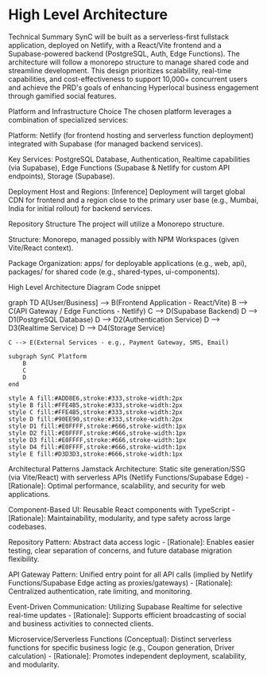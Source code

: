 # High Level Architecture
Technical Summary
SynC will be built as a serverless-first fullstack application, deployed on Netlify, with a React/Vite frontend and a Supabase-powered backend (PostgreSQL, Auth, Edge Functions). The architecture will follow a monorepo structure to manage shared code and streamline development. This design prioritizes scalability, real-time capabilities, and cost-effectiveness to support 10,000+ concurrent users and achieve the PRD's goals of enhancing Hyperlocal business engagement through gamified social features.

Platform and Infrastructure Choice
The chosen platform leverages a combination of specialized services:

Platform: Netlify (for frontend hosting and serverless function deployment) integrated with Supabase (for managed backend services).

Key Services: PostgreSQL Database, Authentication, Realtime capabilities (via Supabase), Edge Functions (Supabase & Netlify for custom API endpoints), Storage (Supabase).

Deployment Host and Regions: [Inference] Deployment will target global CDN for frontend and a region close to the primary user base (e.g., Mumbai, India for initial rollout) for backend services.

Repository Structure
The project will utilize a Monorepo structure.

Structure: Monorepo, managed possibly with NPM Workspaces (given Vite/React context).

Package Organization: apps/ for deployable applications (e.g., web, api), packages/ for shared code (e.g., shared-types, ui-components).

High Level Architecture Diagram
Code snippet

graph TD
    A[User/Business] --> B(Frontend Application - React/Vite)
    B --> C(API Gateway / Edge Functions - Netlify)
    C --> D(Supabase Backend)
    D --> D1(PostgreSQL Database)
    D --> D2(Authentication Service)
    D --> D3(Realtime Service)
    D --> D4(Storage Service)

    C --> E(External Services - e.g., Payment Gateway, SMS, Email)

    subgraph SynC Platform
        B
        C
        D
    end

    style A fill:#ADD8E6,stroke:#333,stroke-width:2px
    style B fill:#FFE4B5,stroke:#333,stroke-width:2px
    style C fill:#FFE4B5,stroke:#333,stroke-width:2px
    style D fill:#90EE90,stroke:#333,stroke-width:2px
    style D1 fill:#E0FFFF,stroke:#666,stroke-width:1px
    style D2 fill:#E0FFFF,stroke:#666,stroke-width:1px
    style D3 fill:#E0FFFF,stroke:#666,stroke-width:1px
    style D4 fill:#E0FFFF,stroke:#666,stroke-width:1px
    style E fill:#D3D3D3,stroke:#666,stroke-width:1px
Architectural Patterns
Jamstack Architecture: Static site generation/SSG (via Vite/React) with serverless APIs (Netlify Functions/Supabase Edge) - [Rationale]: Optimal performance, scalability, and security for web applications.

Component-Based UI: Reusable React components with TypeScript - [Rationale]: Maintainability, modularity, and type safety across large codebases.

Repository Pattern: Abstract data access logic - [Rationale]: Enables easier testing, clear separation of concerns, and future database migration flexibility.

API Gateway Pattern: Unified entry point for all API calls (implied by Netlify Functions/Supabase Edge acting as proxies/gateways) - [Rationale]: Centralized authentication, rate limiting, and monitoring.

Event-Driven Communication: Utilizing Supabase Realtime for selective real-time updates - [Rationale]: Supports efficient broadcasting of social and business activities to connected clients.

Microservice/Serverless Functions (Conceptual): Distinct serverless functions for specific business logic (e.g., Coupon generation, Driver calculation) - [Rationale]: Promotes independent deployment, scalability, and modularity.
